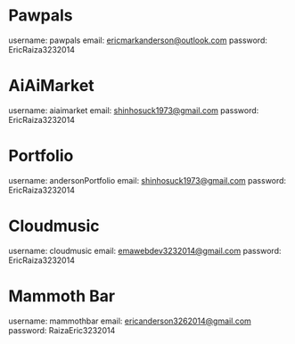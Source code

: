 # Pawpals
username: pawpals
email: ericmarkanderson@outlook.com
password: EricRaiza3232014

# AiAiMarket
username: aiaimarket
email: shinhosuck1973@gmail.com
password: EricRaiza3232014

# Portfolio
username: andersonPortfolio
email: shinhosuck1973@gmail.com
password: EricRaiza3232014

# Cloudmusic
username: cloudmusic
email: emawebdev3232014@gmail.com
password: EricRaiza3232014

# Mammoth Bar
username: mammothbar
email: ericanderson3262014@gmail.com
password: RaizaEric3232014
